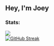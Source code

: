 ## Hey, I'm Joey

### Stats:
<div>
  <div>
    <a href="https://github-readme-stats-chi-ruddy-69.vercel.app/" alt="Stats">
      <img src="https://github-readme-stats-chi-ruddy-69.vercel.app/api?username=joegar000&show=reviews&show_icons=true&layout=compact&theme=vision-friendly-dark&border_radius=10&hide_rank=true" />
    </a>
  </div>
  <div>
    <a href="https://git.io/streak-stats" alt="Streak Stats">
      <img src="https://streak-stats.demolab.com?user=joegar000&theme=dark&background=000000&border_radius=10" alt="GitHub Streak" />
    </a>
  </div>
</div>


